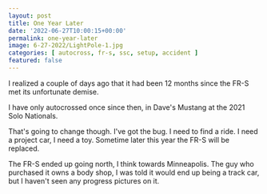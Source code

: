 ```yaml
---
layout: post
title: One Year Later
date: '2022-06-27T10:00:15+00:00'
permalink: one-year-later
image: 6-27-2022/LightPole-1.jpg
categories: [ autocross, fr-s, ssc, setup, accident ]
featured: false
---
```


I realized a couple of days ago that it had been 12 months since the FR-S met its unfortunate demise. 

I have only autocrossed once since then, in Dave's Mustang at the 2021 Solo Nationals. 

That's going to change though. I've got the bug. I need to find a ride. I need a project car, I need a toy. Sometime later this year the FR-S will be replaced.

The FR-S ended up going north, I think towards Minneapolis. The guy who purchased it owns a body shop, I was told it would end up being a track car, but I haven't seen any progress pictures on it.





